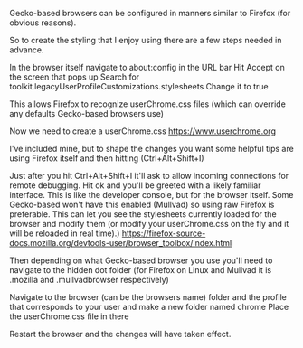 Gecko-based browsers can be configured in manners similar to Firefox (for obvious reasons).

So to create the styling that I enjoy using there are a few steps needed in advance.

In the browser itself navigate to about:config in the URL bar
Hit Accept on the screen that pops up
Search for toolkit.legacyUserProfileCustomizations.stylesheets
Change it to true

This allows Firefox to recognize userChrome.css files (which can override any defaults Gecko-based browsers use)


Now we need to create a userChrome.css
https://www.userchrome.org

I've included mine, but to shape the changes you want some helpful tips are using Firefox itself and then hitting (Ctrl+Alt+Shift+I)

Just after you hit Ctrl+Alt+Shift+I it'll ask to allow incoming connections for remote debugging. Hit ok and you'll be greeted with a likely familiar interface. This is like the developer console, but for the browser itself. Some Gecko-based won't have this enabled (Mullvad) so using raw Firefox is preferable.
This can let you see the stylesheets currently loaded for the browser and modify them (or modify your userChrome.css on the fly and it will be reloaded in real time).)
https://firefox-source-docs.mozilla.org/devtools-user/browser_toolbox/index.html


Then depending on what Gecko-based browser you use you'll need to navigate to the hidden dot folder (for Firefox on Linux and Mullvad it is .mozilla and .mullvadbrowser respectively)

Navigate to the browser (can be the browsers name) folder and the profile that corresponds to your user and make a new folder named chrome
Place the userChrome.css file in there


Restart the browser and the changes will have taken effect.